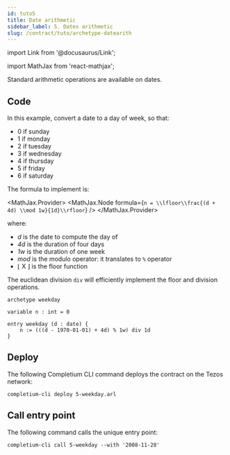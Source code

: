 ```yaml
---
id: tuto5
title: Date arithmetic
sidebar_label: 5. Dates arithmetic
slug: /contract/tuto/archetype-datearith
---
```


import Link from '@docusaurus/Link';

import MathJax from 'react-mathjax';


Standard arithmetic operations are available on dates.

## Code

In this example, convert a date to a day of week, so that:
* 0 if sunday
* 1 if monday
* 2 if tuesday
* 3 if wednesday
* 4 if thursday
* 5 if friday
* 6 if saturday

The formula to implement is:

<MathJax.Provider>
<MathJax.Node formula={`n = \\lfloor\\frac{(d + 4d) \\mod 1w}{1d}\\rfloor`} />
</MathJax.Provider>

where:
* *d* is the date to compute the day of
* *4d* is the duration of four days
* *1w* is the duration of one week
* *mod* is the modulo operator: it translates to `%` operator
* ⌊ X ⌋ is the floor function

The euclidean division `div` will efficiently implement the floor and division operations.

```archetype {6}
archetype weekday

variable n : int = 0

entry weekday (d : date) {
    n := (((d - 1970-01-01) + 4d) % 1w) div 1d
}
```

## Deploy

The following <Link to='/docs/cli'>Completium CLI</Link> command deploys the contract on the Tezos network:

```
completium-cli deploy 5-weekday.arl
```

## Call entry point

The following command calls the unique entry point:

```
completium-cli call 5-weekday --with '2008-11-28'
```
